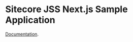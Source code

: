 # Sitecore JSS Next.js Sample Application

[Documentation](https://doc.sitecore.com/xp/en/developers/hd/latest/sitecore-headless-development/sitecore-javascript-rendering-sdk--jss--for-next-js.html).
